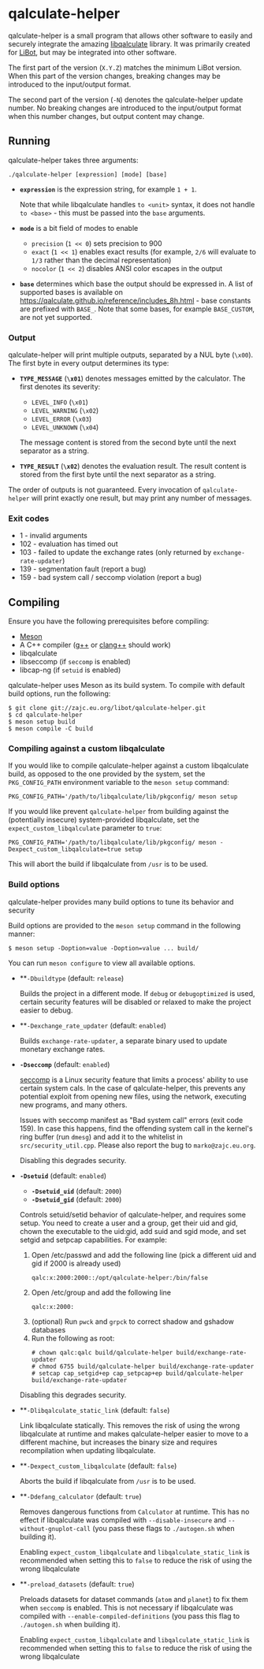 # qalculate-helper
qalculate-helper is a small program that allows other
software to easily and securely integrate the amazing
[libqalculate](https://github.com/Qalculate/libqalculate) library. It
was primarily created for [LiBot](https://libot.eu.org/), but may be
integrated into other software.

The first part of the version (`X.Y.Z`) matches the minimum LiBot
version. When this part of the version changes, breaking changes may be
introduced to the input/output format.

The second part of the version (`-N`) denotes the qalculate-helper update
number. No breaking changes are introduced to the input/output format
when this number changes, but output content may change.

## Running
qalculate-helper takes three arguments:
```
./qalculate-helper [expression] [mode] [base]
```

* **`expression`** is the expression string, for example `1 + 1`.

	Note that while libqalculate handles `to <unit>` syntax, it
	does not handle `to <base>` - this must be passed into the
	`base` arguments.

* **`mode`** is a bit field of modes to enable
	* `precision` (`1 << 0`) sets precision to 900
	* `exact` (`1 << 1`) enables exact results (for example, `2/6`
	will evaluate to `1/3` rather than the decimal representation)
	* `nocolor` (`1 << 2`) disables ANSI color escapes in the output

* **`base`** determines which base the output should be expressed in. A
list of supported bases is available on
https://qalculate.github.io/reference/includes_8h.html - base constants
are prefixed with `BASE_`. Note that some bases, for example
`BASE_CUSTOM`, are not yet supported.

### Output
qalculate-helper will print multiple outputs, separated by a NUL byte
(`\x00`). The first byte in every output determines its type:

* **`TYPE_MESSAGE`** (**`\x01`**) denotes messages emitted by the
	calculator. The first denotes its severity:
	* `LEVEL_INFO` (`\x01`)
	* `LEVEL_WARNING` (`\x02`)
	* `LEVEL_ERROR` (`\x03`)
	* `LEVEL_UNKNOWN` (`\x04`)

	The message content is stored from the second byte until the
	next separator as a string.
* **`TYPE_RESULT`** (**`\x02`**) denotes the evaluation result. The
	result content is stored from the first byte until the next separator
	as a string.

The order of outputs is not guaranteed. Every invocation of
`qalculate-helper` will print exactly one result, but may print any
number of messages.

### Exit codes
* 1 - invalid arguments
* 102 - evaluation has timed out
* 103 - failed to update the exchange rates (only returned by
`exchange-rate-updater`)
* 139 - segmentation fault (report a bug)
* 159 - bad system call / seccomp violation (report a bug)

## Compiling
Ensure you have the following prerequisites before compiling:
- [Meson](https://mesonbuild.com/)
- A C++ compiler ([g++](https://gcc.gnu.org/) or
  [clang++](https://clang.llvm.org/) should work)
- libqalculate
- libseccomp (if `seccomp` is enabled)
- libcap-ng (if `setuid` is enabled)

qalculate-helper uses Meson as its build
system. To compile with default build options, run the following:
```
$ git clone git://zajc.eu.org/libot/qalculate-helper.git
$ cd qalculate-helper
$ meson setup build
$ meson compile -C build
```

### Compiling against a custom libqalculate
If you would like to compile qalculate-helper against a custom
libqalculate build, as opposed to the one provided by the system, set the
`PKG_CONFIG_PATH` environment variable to the `meson setup` command:

```
PKG_CONFIG_PATH='/path/to/libqalculate/lib/pkgconfig/ meson setup
```

If you would like prevent `qalculate-helper` from building against
the (potentially insecure) system-provided libqalculate, set the
`expect_custom_libqalculate` parameter to `true`:

```
PKG_CONFIG_PATH='/path/to/libqalculate/lib/pkgconfig/ meson -Dexpect_custom_libqalculate=true setup
```

This will abort the build if libqalculate from `/usr` is to be used.

### Build options
qalculate-helper provides many build options to tune its behavior and
security

Build options are provided to the `meson setup` command in the following
manner:
```
$ meson setup -Doption=value -Doption=value ... build/
```

You can run `meson configure` to view all available options.

* **`-Dbuildtype` (default: `release`)

	Builds the project in a different mode. If `debug` or
	`debugoptimized` is used, certain security features will be
	disabled or relaxed to make the project easier to debug.

* **`-Dexchange_rate_updater` (default: `enabled`)

	Builds `exchange-rate-updater`, a separate binary used to update
	monetary exchange rates.

* **`-Dseccomp`** (default: `enabled`)

	[seccomp](https://en.wikipedia.org/wiki/seccomp) is a Linux security
	feature that limits a process' ability to use certain system
	cals. In the case of qalculate-helper, this prevents any potential
	exploit from opening new files, using the network, executing
	new programs, and many others.

	Issues with seccomp manifest as "Bad system call" errors (exit
	code 159). In case this happens, find the offending system call
	in the kernel's ring buffer (run `dmesg`) and add it to the
	whitelist in `src/security_util.cpp`. Please also report the
	bug to `marko@zajc.eu.org`.

	Disabling this degrades security.

* **`-Dsetuid`** (default: `enabled`)
	* **`-Dsetuid_uid`** (default: `2000`)
	* **`-Dsetuid_gid`** (default: `2000`)

	Controls setuid/setid behavior of qalculate-helper, and requires
	some setup. You need to create a user and a group, get their
	uid and gid, chown the executable to the uid:gid, add suid and
	sgid mode, and set setgid and setpcap capabilities. For example:
	1. Open /etc/passwd and add the following line (pick a different
	uid and gid if 2000 is already used)
		```
		qalc:x:2000:2000::/opt/qalculate-helper:/bin/false
		```
	2. Open /etc/group and add the following line
		```
		qalc:x:2000:
		```
	3. (optional) Run `pwck` and `grpck` to correct shadow and
	gshadow databases
	3. Run the following as root:
		```
		# chown qalc:qalc build/qalculate-helper build/exchange-rate-updater
		# chmod 6755 build/qalculate-helper build/exchange-rate-updater
		# setcap cap_setgid+ep cap_setpcap+ep build/qalculate-helper build/exchange-rate-updater
		```

	Disabling this degrades security.

* **`-Dlibqalculate_static_link` (default: `false`)

	Link libqalculate statically. This removes the risk of using
	the wrong libqalculate at runtime and makes qalculate-helper
	easier to move to a different machine, but increases the binary
	size and requires recompilation when updating libqalculate.

* **`-Dexpect_custom_libqalculate` (default: `false`)

	Aborts the build if libqalculate from `/usr` is to be used. 

* **`-Ddefang_calculator` (default: `true`)

	Removes dangerous functions from `Calculator` at runtime. This
	has no effect if libqalculate was compiled with
	`--disable-insecure` and `--without-gnuplot-call` (you pass
	these flags to `./autogen.sh` when building it).

	Enabling `expect_custom_libqalculate` and
	`libqalculate_static_link` is recommended when setting this to
	`false` to reduce the risk of using the wrong libqalculate

* **`-preload_datasets` (default: `true`)

	Preloads datasets for dataset commands (`atom` and `planet`)
	to fix them when `seccomp` is enabled. This is not necessary if
	libqalculate was compiled with `--enable-compiled-definitions`
	(you pass this flag to `./autogen.sh` when building it).

	Enabling `expect_custom_libqalculate` and
	`libqalculate_static_link` is recommended when setting this to
	`false` to reduce the risk of using the wrong libqalculate
